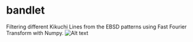 # bandlet
Filtering different Kikuchi Lines from the EBSD patterns using Fast Fourier Transform with Numpy.
![Alt text](images/Stack.gif)
